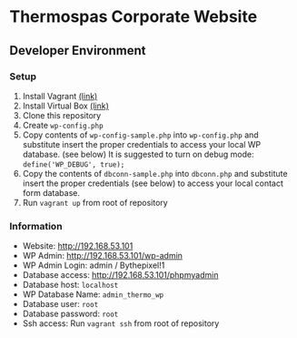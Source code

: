 # Thermospas Corporate Website

## Developer Environment

### Setup

1. Install Vagrant [(link)](https://www.vagrantup.com/)
2. Install Virtual Box [(link)](https://www.virtualbox.org/)
3. Clone this repository
4. Create `wp-config.php`
5. Copy contents of `wp-config-sample.php` into `wp-config.php` and substitute insert the proper credentials to access your local WP database. (see below) It is suggested to turn on debug mode:  `define('WP_DEBUG', true);`
6. Copy the contents of `dbconn-sample.php` into `dbconn.php` and substitute insert the proper credentials (see below) to access your local contact form database.
7. Run `vagrant up` from root of repository

### Information

- Website: http://192.168.53.101
- WP Admin: http://192.168.53.101/wp-admin
- WP Admin Login: admin / Bythepixel!1
- Database access: http://192.168.53.101/phpmyadmin
- Database host: `localhost`
- WP Database Name: `admin_thermo_wp`
- Database user: `root`
- Database password: `root`
- Ssh access: Run `vagrant ssh` from root of repository
